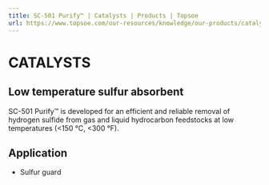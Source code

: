 ```yaml
---
title: SC-501 Purify™ | Catalysts | Products | Topsoe
url: https://www.topsoe.com/our-resources/knowledge/our-products/catalysts/sc-501-purifytm#main-content
---
```


# CATALYSTS

## Low temperature sulfur absorbent

SC-501 Purify™ is developed for an efficient and reliable removal of hydrogen sulfide from gas and liquid hydrocarbon feedstocks at low temperatures (<150 °C, <300 °F).

## Application

- Sulfur guard